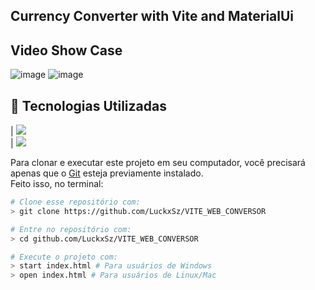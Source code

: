 ## Currency Converter with Vite and MaterialUi

## Video Show Case
![image](https://github.com/LuckxSz/VITE_WEB_CONVERSOR/assets/135531180/c39f75f8-78c9-4fea-9c06-e3e3c2cd0f14)
![image](https://github.com/LuckxSz/VITE_WEB_CONVERSOR/assets/135531180/c53cc328-8d7e-4d8c-ae32-4a1d15319b67)

## 🚀 Tecnologias Utilizadas

| <img src="https://img.shields.io/badge/Material--UI-0081CB?style=for-the-badge&logo=material-ui&logoColor=white" />  
| <img src="https://img.shields.io/badge/React-20232A?style=for-the-badge&logo=react&logoColor=61DAFB" />

Para clonar e executar este projeto em seu computador, você precisará apenas que o [Git](https://git-scm.com/) esteja previamente instalado.<br>
Feito isso, no terminal:

```bash
# Clone esse repositório com:
> git clone https://github.com/LuckxSz/VITE_WEB_CONVERSOR

# Entre no repositório com:
> cd github.com/LuckxSz/VITE_WEB_CONVERSOR

# Execute o projeto com:
> start index.html # Para usuários de Windows
> open index.html # Para usuários de Linux/Mac
```
